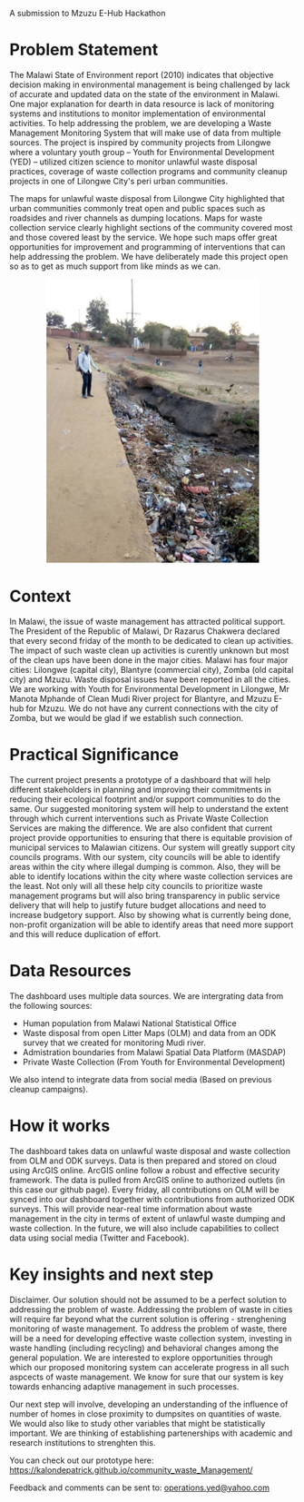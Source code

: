 A submission to Mzuzu E-Hub Hackathon

# Problem Statement

The Malawi State of Environment report (2010) indicates that objective decision making in environmental management is being challenged by lack of accurate and updated data on the state of the environment in Malawi. One major explanation for dearth in data resource is lack of monitoring systems and institutions to monitor implementation of environmental activities. To help addressing the problem, we are developing a Waste Management Monitoring System that will make use of data from multiple sources. The project is inspired by community projects from Lilongwe where a voluntary youth group – Youth for Environmental Development (YED) – utilized citizen science to monitor unlawful waste disposal practices, coverage of waste collection programs and community cleanup projects in one of Lilongwe City's peri urban communities.  

The maps for unlawful waste disposal from Lilongwe City highlighted that urban communities commonly treat open and public spaces such as roadsides and river channels as dumping locations. Maps for waste collection service clearly highlight sections of the community covered most and those covered least by the service. We hope such maps offer great opportunities for improvement and programming of interventions that can help addressing the problem. We have deliberately made this project open so as to get as much support from like minds as we can.

<p align="center">
  <img height="500" src="https://github.com/Kalondepatrick/community_waste_Management/blob/main/image.jpeg">
</p>

# Context

In Malawi, the issue of waste management has attracted political support.  The President of the Republic of Malawi, Dr Razarus Chakwera declared that every second friday of the month to be dedicated to clean up activities. The impact of such waste clean up activities is curently unknown but most of the clean ups have been done in the major cities. Malawi has four major cities: Lilongwe (capital city), Blantyre (commercial city), Zomba (old capital city) and Mzuzu. Waste disposal issues have been reported in all the cities. We are working with Youth for Environmental Development in Lilongwe, Mr Manota Mphande of Clean Mudi River project for Blantyre, and Mzuzu E-hub for Mzuzu. We do not have any current connections with the city of Zomba, but we would be glad if we establish such connection. 

# Practical Significance

The current project presents a prototype of a dashboard that will help different stakeholders in planning and improving their commitments in reducing their ecological footprint and/or support communities to do the same. Our suggested monitoring system will help to understand the extent through which current interventions such as Private Waste Collection Services are making the difference. We are also confident that current project provide opportunities to ensuring that there is equitable provision of municipal services to Malawian citizens. Our system will greatly support city councils programs. With our system, city councils will be able to identify areas within the city where illegal dumping is common. Also, they will be able to identify locations within the city where waste collection services are the least. Not only will all these help city councils to prioritize waste management programs but will also bring transparency in public service delivery that will help to justify future budget allocations and need to increase budgetory support. Also by showing what is currently being done, non-profit organization will be able to identify areas that need more support and this will reduce duplication of effort. 

# Data Resources

The dashboard uses multiple data sources. We are intergrating data from the following sources:
- Human population from Malawi National Statistical Office
- Waste disposal from open Litter Maps (OLM) and data from an ODK survey that we created for monitoring Mudi river.
- Admistration boundaries from Malawi Spatial Data Platform (MASDAP) 
- Private Waste Collection (From Youth for Environmental Development)

We also intend to integrate data from social media (Based on previous cleanup campaigns). 

# How it works

The dashboard takes data on unlawful waste disposal and waste collection from OLM and ODK surveys. Data is then prepared and stored on cloud using ArcGIS online. ArcGIS online follow a robust and effective security framework. The data is pulled from ArcGIS online to authorized outlets (in this case our github page). Every friday, all contributions on OLM will be synced into our dashboard together with contributions from authorized ODK surveys. This will provide near-real time information about waste management in the city in terms of extent of unlawful waste dumping and waste collection. In the future, we will also include capabilities to collect data using social media (Twitter and Facebook). 

# Key insights and next step

Disclaimer. Our solution should not be assumed to be a perfect solution to addressing the problem of waste. Addressing the problem of waste in cities will require far beyond what the current solution is offering - strenghening monitoring of waste management. To address the problem of waste, there will be a need for developing effective waste collection system, investing in waste handling (including recycling) and behavioral changes among the general population. We are interested to explore opportunities through which our proposed monitoring system can accelerate progress in all such aspcects of waste management. We know for sure that our system is key towards enhancing adaptive management in such processes. 

Our next step will involve, developing an understanding of  the influence of number of homes in close proximity to dumpsites on quantities of waste. We would also like to study other variables that might be statistically important. We are thinking of establishing partenerships with academic and research institutions to strenghten this.

You can check out our prototype here: https://kalondepatrick.github.io/community_waste_Management/

Feedback and comments can be sent to: operations.yed@yahoo.com 
